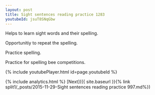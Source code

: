 ```yaml
---
layout: post
title: Sight sentences reading practice 1283
youtubeId: jsuT8SNqGbw
---
```

 
 
Helps to learn sight words and their spelling.

Opportunitiy to repeat the spelling. 

Practice spelling. 
 
Practice for spelling bee competitions. 
 
{% include youtubePlayer.html id=page.youtubeId %}
 
 
{% include analytics.html %} 
[Next]({{ site.baseurl }}{% link  split1/_posts/2015-11-29-Sight sentences reading practice 997.md%})
 
